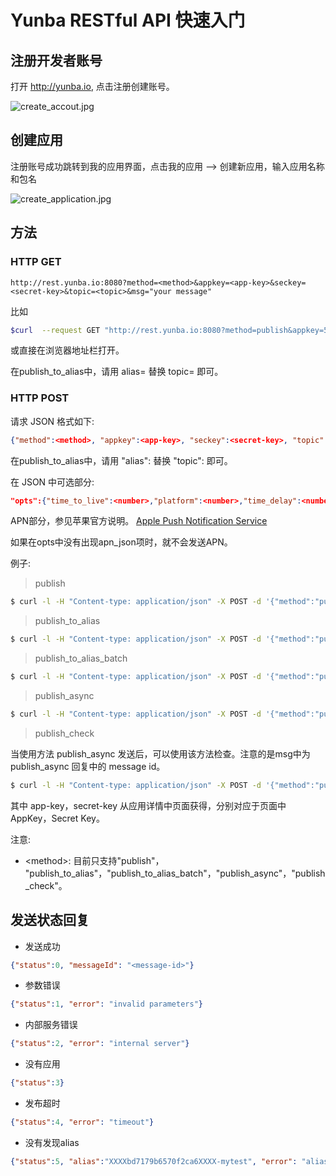 # Yunba RESTful API 快速入门

## 注册开发者账号

打开 <http://yunba.io>, 点击注册创建账号。

![create_accout.jpg](https://raw.githubusercontent.com/yunba/docs/master/image/register_account.png)

## 创建应用
注册账号成功跳转到我的应用界面，点击我的应用 --> 创建新应用，输入应用名称和包名

![create_application.jpg](https://raw.githubusercontent.com/yunba/docs/master/image/create_app.png)

## 方法

### HTTP GET

```url
http://rest.yunba.io:8080?method=<method>&appkey=<app-key>&seckey=<secret-key>&topic=<topic>&msg="your message"
```

比如

```bash
$curl  --request GET "http://rest.yunba.io:8080?method=publish&appkey=5316bd7179b6570f2ca6e20b&seckey=sec-qaAQOCmuFL22b0mv78hcOEyc9DzB9q0zesIfBAereaN6FAcb&topic=helllo&msg="Thistest""
```

或直接在浏览器地址栏打开。

在publish_to_alias中，请用 alias=<alias> 替换 topic=<topic> 即可。

### HTTP POST 

请求 JSON 格式如下:

```json
{"method":<method>, "appkey":<app-key>, "seckey":<secret-key>, "topic":<topic>, "msg":<message>}
```
在publish_to_alias中，请用 "alias":<alias> 替换 "topic":<topic> 即可。

在 JSON 中可选部分:

```json
"opts":{"time_to_live":<number>,"platform":<number>,"time_delay":<number>,"location":<string>,"qos":<number>,"apn_json":{"alert":<string>,"badge:<number>,"sound":<string>,"priority":<number>,"expiration":<number>","content-available":<number>}}
```

APN部分，参见苹果官方说明。 [Apple Push Notification Service](https://developer.apple.com/library/ios/documentation/NetworkingInternet/Conceptual/RemoteNotificationsPG/Chapters/ApplePushService.html#//apple_ref/doc/uid/TP40008194-CH100-SW12 "A")

如果在opts中没有出现apn_json项时，就不会发送APN。



例子:

> publish

```bash
$ curl -l -H "Content-type: application/json" -X POST -d '{"method":"publish", "appkey":"53ea21cd4e9f46851d5a57b5", "seckey":"sec-QMirTLEpuNC6tIUynXXXXNfrlWDbgDV64iDnjdni4QFyXXXX", "topic":"rocket", "msg":"just test"}' http://rest.yunba.io:8080
```

> publish_to_alias 


```bash
$ curl -l -H "Content-type: application/json" -X POST -d '{"method":"publish_to_alias", "appkey": "XXXXbd7179b6570f2ca6XXXX", "seckey":"sec-XXXXOCmuFL22b0mv78hcOEyc9DzB9q0zesIfBAereaN6XXXX", "alias":"alias_mqttc_sub", "msg":"message from RESTful API", "opts":{"time_to_live":20000}}' http://rest.yunba.io:8080
```

> publish_to_alias_batch


```bash
$ curl -l -H "Content-type: application/json" -X POST -d '{"method":"publish_to_alias_batch", "appkey":"XXXXbd7179b6570f2ca6XXXX", "seckey":"sec-XXXXOCmuFL22b0mv78hcOEyc9DzB9q0zesIfBAereaN6XXXX", "aliases":["mytest", "mytest2"], "msg":"test restful api publish_to_alias_batch 2", "opts":{"time_to_live": 20}}' http://rest.yunba.io:8080
```

>publish_async

```bash
$ curl -l -H "Content-type: application/json" -X POST -d '{"method":"publish_async", "appkey":"53ea21cd4e9f46851d5a57b5", "seckey":"sec-QMirTLEpuNC6tIUynXXXXNfrlWDbgDV64iDnjdni4QFyXXXX", "topic":"rocket", "msg":"just test"}' http://rest.yunba.io:8080
```

>publish_check

当使用方法 publish_async 发送后，可以使用该方法检查。注意的是msg中为 publish_async 回复中的 message id。

```bash
$ curl -l -H "Content-type: application/json" -X POST -d '{"method":"publish_async", "appkey":"53ea21cd4e9f46851d5a57b5", "seckey":"sec-QMirTLEpuNC6tIUynXXXXNfrlWDbgDV64iDnjdni4QFyXXXX", "topic":"rocket", "msg":"<message-id>"}' http://rest.yunba.io:8080
```

其中 app-key，secret-key 从应用详情中页面获得，分别对应于页面中 AppKey，Secret Key。

注意:

* <method\>: 目前只支持"publish"， "publish_to_alias"，"publish_to_alias_batch"，"publish_async"，"publish_check"。

## 发送状态回复

* 发送成功

```json
{"status":0, "messageId": "<message-id>"}
```

* 参数错误

```json
{"status":1, "error": "invalid parameters"}
```

* 内部服务错误

```json
{"status":2, "error": "internal server"}
```

* 没有应用

```json
{"status":3}
```

* 发布超时

```json
{"status":4, "error": "timeout"}
```
 * 没有发现alias
 
```json
{"status":5, "alias":"XXXXbd7179b6570f2ca6XXXX-mytest", "error": "alias not found"}
```